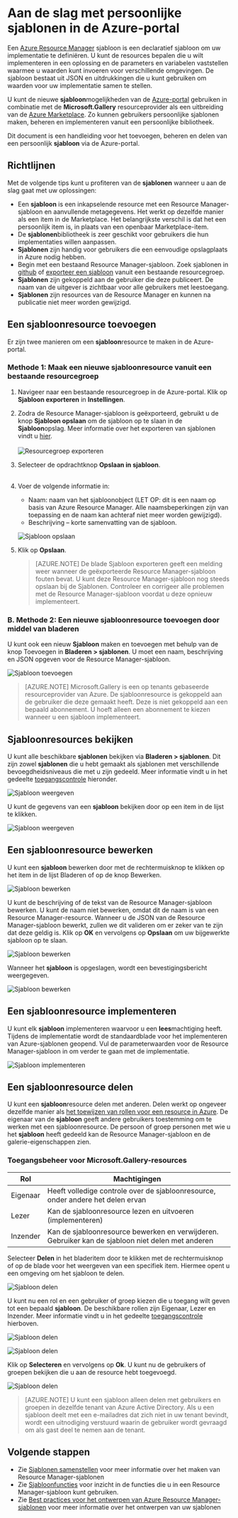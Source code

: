 <properties
   pageTitle="Aan de slag met persoonlijke sjablonen | Microsoft Azure"
   description="Uw persoonlijke sjablonen toevoegen, beheren en delen met de Azure-portal, de Azure CLI of PowerShell."
   services="marketplace-customer"
   documentationCenter=""
   authors="VybavaRamadoss"
   manager="asimm"
   editor=""
   tags="marketplace, azure-resource-manager"
   keywords=""/>

<tags
   ms.service="marketplace"
   ms.devlang="na"
   ms.topic="get-started-article"
   ms.tgt_pltfrm="na"
   ms.workload="na"
   ms.date="05/18/2016"
   ms.author="vybavar"/>

# Aan de slag met persoonlijke sjablonen in de Azure-portal

Een [Azure Resource Manager](../resource-group-authoring-templates.md) sjabloon is een declaratief sjabloon om uw implementatie te definiëren. U kunt de resources bepalen die u wilt implementeren in een oplossing en de parameters en variabelen vaststellen waarmee u waarden kunt invoeren voor verschillende omgevingen. De sjabloon bestaat uit JSON en uitdrukkingen die u kunt gebruiken om waarden voor uw implementatie samen te stellen.

U kunt de nieuwe **sjabloon**mogelijkheden van de [Azure-portal](https://portal.azure.com) gebruiken in combinatie met de **Microsoft.Gallery** resourceprovider als een uitbreiding van de [Azure Marketplace](https://azure.microsoft.com/marketplace/). Zo kunnen gebruikers persoonlijke sjablonen maken, beheren en implementeren vanuit een persoonlijke bibliotheek.

Dit document is een handleiding voor het toevoegen, beheren en delen van een persoonlijk **sjabloon** via de Azure-portal.

## Richtlijnen

Met de volgende tips kunt u profiteren van de **sjablonen** wanneer u aan de slag gaat met uw oplossingen:

- Een **sjabloon** is een inkapselende resource met een Resource Manager-sjabloon en aanvullende metagegevens. Het werkt op dezelfde manier als een item in de Marketplace. Het belangrijkste verschil is dat het een persoonlijk item is, in plaats van een openbaar Marketplace-item.
- De **sjablonen**bibliotheek is zeer geschikt voor gebruikers die hun implementaties willen aanpassen.
- **Sjablonen** zijn handig voor gebruikers die een eenvoudige opslagplaats in Azure nodig hebben.
- Begin met een bestaand Resource Manager-sjabloon. Zoek sjablonen in [github](https://github.com/Azure/azure-quickstart-templates) of [exporteer een sjabloon](../resource-manager-export-template.md) vanuit een bestaande resourcegroep.
- **Sjablonen** zijn gekoppeld aan de gebruiker die deze publiceert. De naam van de uitgever is zichtbaar voor alle gebruikers met leestoegang.
- **Sjablonen** zijn resources van de Resource Manager en kunnen na publicatie niet meer worden gewijzigd.

## Een sjabloonresource toevoegen

Er zijn twee manieren om een **sjabloon**resource te maken in de Azure-portal.

### Methode 1: Maak een nieuwe sjabloonresource vanuit een bestaande resourcegroep

1. Navigeer naar een bestaande resourcegroep in de Azure-portal. Klik op **Sjabloon exporteren** in **Instellingen**.
2. Zodra de Resource Manager-sjabloon is geëxporteerd, gebruikt u de knop **Sjabloon opslaan** om de sjabloon op te slaan in de  **Sjabloon**opslag. Meer informatie over het exporteren van sjablonen vindt u [hier](../resource-manager-export-template.md).
<br /><br />
![Resourcegroep exporteren](media/rg-export-portal1.PNG)  <br />

3. Selecteer de opdrachtknop **Opslaan in sjabloon**.
<br /><br />

4. Voer de volgende informatie in:

    - Naam: naam van het sjabloonobject (LET OP: dit is een naam op basis van Azure Resource Manager. Alle naamsbeperkingen zijn van toepassing en de naam kan achteraf niet meer worden gewijzigd).
    - Beschrijving – korte samenvatting van de sjabloon.

    ![Sjabloon opslaan](media/save-template-portal1.PNG)  <br />

5. Klik op **Opslaan**.

    > [AZURE.NOTE] De blade Sjabloon exporteren geeft een melding weer wanneer de geëxporteerde Resource Manager-sjabloon fouten bevat. U kunt deze Resource Manager-sjabloon nog steeds opslaan bij de Sjablonen. Controleer en corrigeer alle problemen met de Resource Manager-sjabloon voordat u deze opnieuw implementeert.

### B. Methode 2: Een nieuwe sjabloonresource toevoegen door middel van bladeren

U kunt ook een nieuw **Sjabloon** maken en toevoegen met behulp van de knop Toevoegen in **Bladeren > sjablonen**. U moet een naam, beschrijving en JSON opgeven voor de Resource Manager-sjabloon.

![Sjabloon toevoegen](media/add-template-portal1.PNG)  <br />

> [AZURE.NOTE] Microsoft.Gallery is een op tenants gebaseerde resourceprovider van Azure. De sjabloonresource is gekoppeld aan de gebruiker die deze gemaakt heeft. Deze is niet gekoppeld aan een bepaald abonnement. U hoeft alleen een abonnement te kiezen wanneer u een sjabloon implementeert.

## Sjabloonresources bekijken

U kunt alle beschikbare **sjablonen** bekijken via **Bladeren > sjablonen**. Dit zijn zowel **sjablonen** die u hebt gemaakt als sjablonen met verschillende bevoegdheidsniveaus die met u zijn gedeeld. Meer informatie vindt u in het gedeelte [toegangscontrole](#access-control-for-a-tenant-resource-provider) hieronder.

![Sjabloon weergeven](media/view-template-portal1.PNG)  <br />

U kunt de gegevens van een **sjabloon** bekijken door op een item in de lijst te klikken.

![Sjabloon weergeven](media/view-template-portal2c.png)  <br />

## Een sjabloonresource bewerken

U kunt een **sjabloon** bewerken door met de rechtermuisknop te klikken op het item in de lijst Bladeren of op de knop Bewerken.

![Sjabloon bewerken](media/edit-template-portal1a.PNG)  <br />

U kunt de beschrijving of de tekst van de  Resource Manager-sjabloon bewerken. U kunt de naam niet bewerken, omdat dit de naam is van een Resource Manager-resource. Wanneer u de JSON van de Resource Manager-sjabloon bewerkt, zullen we dit valideren om er zeker van te zijn dat deze geldig is. Klik op **OK** en vervolgens op **Opslaan** om uw bijgewerkte sjabloon op te slaan.

![Sjabloon bewerken](media/edit-template-portal2a.PNG)  <br />

Wanneer het **sjabloon** is opgeslagen, wordt een bevestigingsbericht weergegeven.

![Sjabloon bewerken](media/edit-template-portal3b.png)  <br />

## Een sjabloonresource implementeren

U kunt elk **sjabloon** implementeren waarvoor u een **lees**machtiging heeft. Tijdens de implementatie wordt de standaardblade voor het implementeren van Azure-sjablonen geopend. Vul de parameterwaarden voor de Resource Manager-sjabloon in om verder te gaan met de implementatie.

![Sjabloon implementeren](media/deploy-template-portal1b.png)  <br />

## Een sjabloonresource delen

U kunt een **sjabloon**resource delen met anderen. Delen werkt op ongeveer dezelfde manier als [het toewijzen van rollen voor een resource in Azure](../active-directory/role-based-access-control-configure.md). De eigenaar van de **sjabloon** geeft andere gebruikers toestemming om te werken met een sjabloonresource. De persoon of groep personen met wie u het **sjabloon** heeft gedeeld kan de Resource Manager-sjabloon en de galerie-eigenschappen zien.

### Toegangsbeheer voor Microsoft.Gallery-resources

Rol | Machtigingen
---|----
Eigenaar | Heeft volledige controle over de sjabloonresource, onder andere het delen ervan
Lezer | Kan de sjabloonresource lezen en uitvoeren (implementeren)
Inzender | Kan de sjabloonresource bewerken en verwijderen. Gebruiker kan de sjabloon niet delen met anderen

Selecteer **Delen** in het bladeritem door te klikken met de rechtermuisknop of op de blade voor het weergeven van een specifiek item. Hiermee opent u een omgeving om het sjabloon te delen.

![Sjabloon delen](media/share-template-portal1a.png)  <br />

 U kunt nu een rol en een gebruiker of groep kiezen die u toegang wilt geven tot een bepaald **sjabloon**. De beschikbare rollen zijn Eigenaar, Lezer en Inzender. Meer informatie vindt u in het gedeelte [toegangscontrole](#access-control-for-a-tenant-resource-provider) hierboven.

![Sjabloon delen](media/share-template-portal2b.png)  <br />

![Sjabloon delen](media/share-template-portal3b.png)  <br />

Klik op **Selecteren** en vervolgens op **Ok**. U kunt nu de gebruikers of groepen bekijken die u aan de resource hebt toegevoegd.

![Sjabloon delen](media/share-template-portal4b.png)  <br />

> [AZURE.NOTE] U kunt een sjabloon alleen delen met gebruikers en groepen in dezelfde tenant van Azure Active Directory. Als u een sjabloon deelt met een e-mailadres dat zich niet in uw tenant bevindt, wordt een uitnodiging verstuurd waarin de gebruiker wordt gevraagd om als gast deel te nemen aan de tenant.

## Volgende stappen

- Zie [Sjablonen samenstellen](../resource-group-authoring-templates.md) voor meer informatie over het maken van Resource Manager-sjablonen
- Zie [Sjabloonfuncties](../resource-group-template-functions.md) voor inzicht in de functies die u in een Resource Manager-sjabloon kunt gebruiken.
- Zie [Best practices voor het ontwerpen van Azure Resource Manager-sjablonen](../best-practices-resource-manager-design-templates.md) voor meer informatie over het ontwerpen van uw sjablonen



<!--HONumber=ago16_HO4-->


